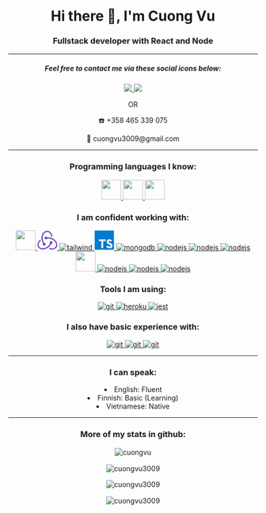 
<h1 align="center">Hi there 👋, I'm Cuong Vu</h1>
<h3 align="center"> Fullstack developer with React and Node</h3>

<hr />

<h5 align="center">Feel free to contact me via these social icons below:</h5>

<p align="center"> <a href="https://cuong-vu.netlify.app/" target="blank">
 <img src="https://img.shields.io/badge/portfolio-0077B5?style=for-the-badge&logo=react&logoColor=white"/>
 </a>

 <a href="https://www.linkedin.com/in/cuong-vu-duc/" target="blank">
 <img src="https://img.shields.io/badge/LinkedIn-0077B5?style=for-the-badge&logo=linkedin&logoColor=white"/>
 </a>
 
 <p align="center">OR</p>
 <p align="center">☎️ +358 465 339 075 </p>
 <p align="center">📧 cuongvu3009@gmail.com </p>
 
</p>

<hr />

<h3 align="center">Programming languages I know:</h3>
<p align="center"> 

<a href="https://www.w3schools.com/js/" target="_blank" rel="noreferrer"> 
<img src="https://user-images.githubusercontent.com/39565575/186850680-2e7c71e6-6d67-43e5-86bf-e8ae2f16e247.png" width="40" height="40"/> 
</a> 

<a href="https://www.python.org/" target="_blank" rel="noreferrer"> 
<img src="https://www.vectorlogo.zone/logos/python/python-icon.svg" width="40" height="40"/> 
</a> 

<a href="https://www.java.com/en/" target="_blank" rel="noreferrer"> 
<img src="https://www.vectorlogo.zone/logos/java/java-icon.svg" width="40" height="40"/> 
</a> 


<h3 align="center">I am confident working with:</h3>
<p align="center"> 
<a href="https://reactjs.org/" target="_blank" rel="noreferrer"> 
<img src="https://www.vectorlogo.zone/logos/reactjs/reactjs-icon.svg" width="40" height="40"/> 
</a> 

<a href="https://redux.js.org" target="_blank" rel="noreferrer"> 
<img src="https://raw.githubusercontent.com/devicons/devicon/master/icons/redux/redux-original.svg" alt="redux" width="40" height="40"/> 
</a>  

<a href="https://tailwindcss.com/" target="_blank" rel="noreferrer"> 
<img src="https://www.vectorlogo.zone/logos/tailwindcss/tailwindcss-icon.svg" alt="tailwind" width="40" height="40"/> 
</a> 

<a href="https://www.typescriptlang.org/" target="_blank" rel="noreferrer"> 
<img src="https://raw.githubusercontent.com/devicons/devicon/master/icons/typescript/typescript-original.svg" alt="typescript" width="40" height="40"/> 
</a> 

<a href="https://www.mongodb.com/" target="_blank" rel="noreferrer"> 
<img src="https://www.vectorlogo.zone/logos/mongodb/mongodb-icon.svg" alt="mongodb" width="40" height="40"/> 
</a> 

<a href="https://nodejs.org" target="_blank" rel="noreferrer"> 
<img src="https://www.vectorlogo.zone/logos/nodejs/nodejs-icon.svg" alt="nodejs" width="40" height="40"/> 
</a> 

<a href="https://expressjs.com/" target="_blank" rel="noreferrer"> 
<img src="https://img.shields.io/badge/express.js-white?logo=&logoColor=black" alt="nodejs" width="60" height="40"/> 
</a> 

<a href="https://www.postgresql.org/" target="_blank" rel="noreferrer"> 
<img src="https://www.vectorlogo.zone/logos/postgresql/postgresql-vertical.svg" alt="nodejs" width="40" height="40"/> 
</a> 

<a href="https://firebase.google.com/" target="_blank" rel="noreferrer"> 
<img src="https://www.vectorlogo.zone/logos/firebase/firebase-icon.svg" width="40" height="40"/> 
</a> 

<a href="https://aws.amazon.com/" target="_blank" rel="noreferrer"> 
<img src="https://www.vectorlogo.zone/logos/amazon_awslambda/amazon_awslambda-icon.svg" alt="nodejs" width="40" height="40"/>
</a> 

<a href="https://www.docker.com/" target="_blank" rel="noreferrer"> 
<img src="https://www.vectorlogo.zone/logos/docker/docker-icon.svg" alt="nodejs" width="40" height="40"/>
</a> 
 
<a href="[https://www.docker.com/](https://graphql.org/)" target="_blank" rel="noreferrer"> 
<img src="https://www.vectorlogo.zone/logos/graphql/graphql-icon.svg" alt="nodejs" width="40" height="40"/>
</a> 
 
<h3 align="center">Tools I am using:</h3> 
<p align="center"> 
<a href="https://git-scm.com/" target="_blank" rel="noreferrer"> 
<img src="https://www.vectorlogo.zone/logos/git-scm/git-scm-icon.svg" alt="git" width="40" height="40"/> 
</a> 

<a href="https://heroku.com" target="_blank" rel="noreferrer"> 
<img src="https://www.vectorlogo.zone/logos/heroku/heroku-icon.svg" alt="heroku" width="40" height="40"/> 
</a> 


<a href="https://jestjs.io" target="_blank" rel="noreferrer"> 
<img src="https://www.vectorlogo.zone/logos/jestjsio/jestjsio-icon.svg" alt="jest" width="40" height="40"/> 
</a> 

<h3 align="center">I also have basic experience with:</h3> 
<p align="center"> 

<a href="https://www.djangoproject.com/" target="_blank" rel="noreferrer"> 
<img src="https://www.vectorlogo.zone/logos/djangoproject/djangoproject-ar21.svg" alt="git" width="60" height="40"/> 
</a> 

<a href="https://spring.io/projects/spring-boot" target="_blank" rel="noreferrer"> 
<img src="https://www.vectorlogo.zone/logos/springio/springio-ar21.svg" alt="git" width="67" height="40" /> 
</a> 

<a href="https://angular.io/" target="_blank" rel="noreferrer"> 
<img src="https://www.vectorlogo.zone/logos/angular/angular-icon.svg" alt="git" width="40" height="40"/> 
</a> 
 
 <hr />

<h3 align="center">I can speak:</h3> 
<p align="center"> 
<li align="center"> English: Fluent
<li align="center"> Finnish: Basic (Learning)
<li align="center"> Vietnamese: Native
</pc>
   
 <hr />

<h3 align="center">More of my stats in github:</h3> 

<p><img align="center" src="https://github-readme-stats.vercel.app/api/top-langs/?username=cuongvu3009&hide=shell&layout=compact&langs_count=8" alt="cuongvu" width="520" height="auto" /></p>

<p><img align="center" src="https://github-readme-stats.vercel.app/api?username=cuongvu3009&show_icons=true&locale=en" alt="cuongvu3009" width="520" height="auto" /></p>

<p><img align="center" src="https://activity-graph.herokuapp.com/graph?username=cuongvu3009&bg_color=ffff&color=000&line=0891b3&point=000&area_color=white&area=true&hide_border=true&custom_title=GitHub%20Commits%20Graph" alt="cuongvu3009" width="520" height="auto" /></p>

<p><img align="center" src="https://github-readme-streak-stats.herokuapp.com/?user=cuongvu3009" alt="cuongvu3009" width="520" height="auto" /></p>


